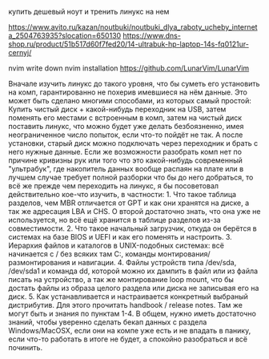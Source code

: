 купить дешевый ноут и тренить линукс на нем

https://www.avito.ru/kazan/noutbuki/noutbuki_dlya_raboty_ucheby_interneta_2504763935?slocation=650130
https://www.dns-shop.ru/product/51b517d60f7fed20/14-ultrabuk-hp-laptop-14s-fq0121ur-cernyj/

nvim write down nvim installation
  https://github.com/LunarVim/LunarVim

Вначале изучить линукс до такого уровня, что бы суметь его установить на комп, гарантированно не похерив имевшиеся на нём данные. Это может быть сделано многими способами, из которых самый простой:
    Купить чистый диск + какой-нибудь переходник на USB, затем поменять его местами с встроенным в комп, затем на чистый диск поставить линукс, что можно будет уже делать безбоязненно, имея неограниченное число попыток, если что-то пойдёт не так. А после установки, старый диск можно подключать через переходник и брать с него нужные данные.
    Если же возможности разобрать комп нет по причине кривизны рук или того что это какой-нибудь современный "ультрабук", где накопитель данных вообще распаян на плате или в лучшем случае требует полной разборки что бы до него добраться, то всё же прежде чем переходить на линукс, я бы посоветовал действительно кое-что изучить, в частности:
    1. Что такое таблица разделов, чем MBR отличается от GPT и как они хранятся на диске, а так же адресация LBA и CHS. О второй достаточно знать, что она уже не используется, но всё ещё хранится в таблице разделов из-за совместимости.
    2. Что такое начальный загрузчик, откуда он берётся в системах на базе BIOS и UEFI и как его поменять и настроить.
    3. Иерархия файлов и каталогов в UNIX-подобных системах: всё начинается с / без всяких там C:, команды монтирования/размонтирования и навигации.
    4. Файлы устройств типа /dev/sda, /dev/sda1 и команда dd, которой можно их дампить в файл или из файла писать на устройство, а так же монтирование loop mount, что бы достать файлы из образа целого раздела или диска не записывая его на диск.
    5. Как устанавливается и настраивается конкретный выбраный дистрибутив. Для этого прочитать handbook / release notes. Там же могут быть и знания по пунктам 1-4.
В общем, нужно иметь достаточно знаний, чтобы уверенно сделать бекап данных с раздела Windows/MacOSX, если они на компе уже есть и не впадать в панику, если что-то работать в итоге не будет, а спокойно разобраться и всё починить.
